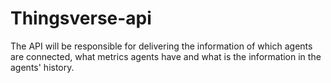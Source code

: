 # Thingsverse-api

The API will be responsible for delivering the information of which agents are connected, what metrics agents have and what is the information in the agents' history.